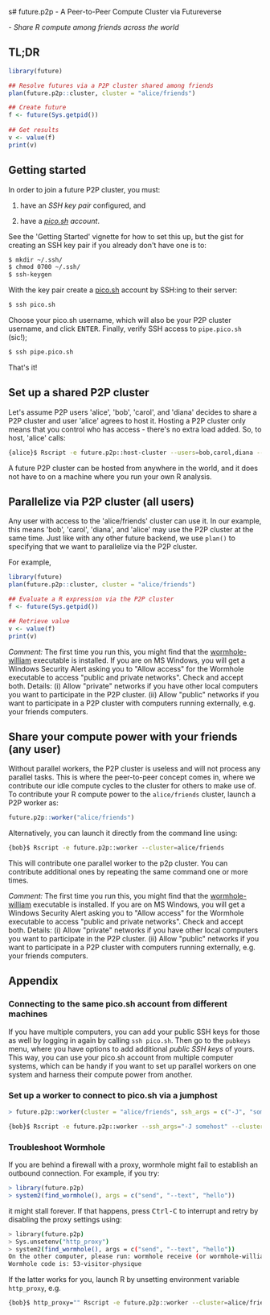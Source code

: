 s# future.p2p - A Peer-to-Peer Compute Cluster via Futureverse

_- Share R compute among friends across the world_

## TL;DR

```r
library(future)

## Resolve futures via a P2P cluster shared among friends
plan(future.p2p::cluster, cluster = "alice/friends")

## Create future
f <- future(Sys.getpid())
  
## Get results
v <- value(f)
print(v)
```


## Getting started

In order to join a future P2P cluster, you must:

1. have an _SSH key pair_ configured, and

2. have a _[pico.sh] account_.

See the 'Getting Started' vignette for how to set this up, but the
gist for creating an SSH key pair if you already don't have one is to:

```sh
$ mkdir ~/.ssh/
$ chmod 0700 ~/.ssh/
$ ssh-keygen
```

With the key pair create a [pico.sh] account by SSH:ing to their
server:

```sh
$ ssh pico.sh
```

Choose your pico.sh username, which will also be your P2P cluster
username, and click <kbd>ENTER</kbd>. Finally, verify SSH access to
`pipe.pico.sh` (sic!);

```sh
$ ssh pipe.pico.sh
```

That's it!


## Set up a shared P2P cluster

Let's assume P2P users 'alice', 'bob', 'carol', and 'diana' decides to
share a P2P cluster and user 'alice' agrees to host it. Hosting a P2P
cluster only means that you control who has access - there's no extra
load added. So, to host, 'alice' calls:

```sh
{alice}$ Rscript -e future.p2p::host-cluster --users=bob,carol,diana --cluster=alice/friends
```

A future P2P cluster can be hosted from anywhere in the world, and it
does not have to on a machine where you run your own R analysis.


## Parallelize via P2P cluster (all users)

Any user with access to the 'alice/friends' cluster can use it. In our
example, this means 'bob', 'carol', 'diana', and 'alice' may use the
P2P cluster at the same time. Just like with any other future backend,
we use `plan()` to specifying that we want to parallelize via the P2P
cluster.

For example,

```r
library(future)
plan(future.p2p::cluster, cluster = "alice/friends")

## Evaluate a R expression via the P2P cluster
f <- future(Sys.getpid())

## Retrieve value
v <- value(f)
print(v)
```

_Comment:_ The first time you run this, you might find that the
[wormhole-william] executable is installed. If you are on MS Windows,
you will get a Windows Security Alert asking you to "Allow access" for
the Wormhole executable to access "public and private networks". Check
and accept both. Details: (i) Allow "private" networks if you have
other local computers you want to participate in the P2P cluster. (ii)
Allow "public" networks if you want to participate in a P2P cluster
with computers running externally, e.g. your friends computers.


## Share your compute power with your friends (any user)

Without parallel workers, the P2P cluster is useless and will not
process any parallel tasks. This is where the peer-to-peer concept
comes in, where we contribute our idle compute cycles to the cluster
for others to make use of. To contribute your R compute power to the
`alice/friends` cluster, launch a P2P worker as:

```r
future.p2p::worker("alice/friends")
```

Alternatively, you can launch it directly from the command line using:

```sh
{bob}$ Rscript -e future.p2p::worker --cluster=alice/friends
```

This will contribute one parallel worker to the p2p cluster. You can
contribute additional ones by repeating the same command one or more
times.

_Comment:_ The first time you run this, you might find that the
[wormhole-william] executable is installed. If you are on MS Windows,
you will get a Windows Security Alert asking you to "Allow access" for
the Wormhole executable to access "public and private networks". Check
and accept both. Details: (i) Allow "private" networks if you have
other local computers you want to participate in the P2P cluster. (ii)
Allow "public" networks if you want to participate in a P2P cluster
with computers running externally, e.g. your friends computers.


## Appendix

### Connecting to the same pico.sh account from different machines

If you have multiple computers, you can add your public SSH keys for
those as well by logging in again by calling `ssh pico.sh`. Then go to
the `pubkeys` menu, where you have options to add additional _public
SSH keys_ of yours. This way, you can use your pico.sh account from
multiple computer systems, which can be handy if you want to set up
parallel workers on one system and harness their compute power from
another.


### Set up a worker to connect to pico.sh via a jumphost

```r
> future.p2p::worker(cluster = "alice/friends", ssh_args = c("-J", "somehost"))
```

```sh
{bob}$ Rscript -e future.p2p::worker --ssh_args="-J somehost" --cluster=alice/friends
```

### Troubleshoot Wormhole

If you are behind a firewall with a proxy, wormhole might fail to
establish an outbound connection. For example, if you try:

```r
> library(future.p2p)
> system2(find_wormhole(), args = c("send", "--text", "hello"))
```

it might stall forever.  If that happens, press <kbd>Ctrl-C</kbd> to
interrupt and retry by disabling the proxy settings using:

```sh
> library(future.p2p)
> Sys.unsetenv("http_proxy")
> system2(find_wormhole(), args = c("send", "--text", "hello"))
On the other computer, please run: wormhole receive (or wormhole-william recv)                                                       
Wormhole code is: 53-visitor-physique
```

If the latter works for you, launch R by unsetting environment
variable `http_proxy`, e.g.

```sh
{bob}$ http_proxy="" Rscript -e future.p2p::worker --cluster=alice/friends
```


[pico.sh]: https://pico.sh/
[Magic-Wormhole]: https://magic-wormhole.readthedocs.io/en/latest/
[wormhole-william]: https://github.com/psanford/wormhole-william
